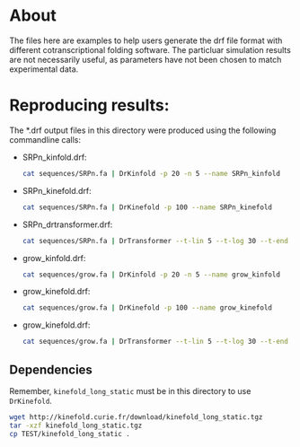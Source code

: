 # About 
The files here are examples to help users generate the drf file format with
different cotranscriptional folding software. The particluar simulation results
are not necessarily useful, as parameters have not been chosen to match
experimental data.

# Reproducing results:

The \*.drf output files in this directory were produced using the following commandline calls:

- SRPn_kinfold.drf: 
    ```sh
    cat sequences/SRPn.fa | DrKinfold -p 20 -n 5 --name SRPn_kinfold
    ```
- SRPn_kinefold.drf: 
    ```sh
    cat sequences/SRPn.fa | DrKinefold -p 100 --name SRPn_kinefold
    ```
- SRPn_drtransformer.drf: 
    ```sh
    cat sequences/SRPn.fa | DrTransformer --t-lin 5 --t-log 30 --t-end 1e5 --o-prune 0.001 --name SRPn_drtransformer
    ```
- grow_kinfold.drf: 
    ```sh
    cat sequences/grow.fa | DrKinfold -p 20 -n 5 --name grow_kinfold
    ```
- grow_kinefold.drf: 
    ```sh
    cat sequences/grow.fa | DrKinefold -p 100 --name grow_kinefold
    ```
- grow_kinefold.drf: 
    ```sh
    cat sequences/grow.fa | DrTransformer --t-lin 5 --t-log 30 --t-end 1e5 --o-prune 0.001 --name grow_drtransformer
    ```
    
## Dependencies
Remember, `kinefold_long_static` must be in this directory to use `DrKinefold`.

```sh
wget http://kinefold.curie.fr/download/kinefold_long_static.tgz
tar -xzf kinefold_long_static.tgz
cp TEST/kinefold_long_static .
```
